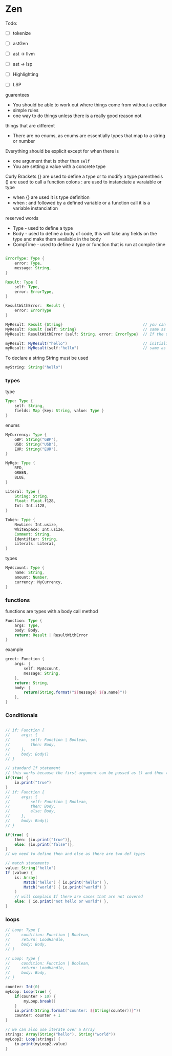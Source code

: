 


<!-- grammar for zen -->

# Zen

Todo:
- [ ] tokenize
- [ ] astGen
- [ ] ast -> llvm
- [ ] ast -> lsp
- [ ] Highlighting
- [ ] LSP


guarentees
- You should be able to work out where things come from without a editior
- simple rules
- one way to do things unless there is a really good reason not

things that are different
- There are no enums, as enums are essentially types that map to a string or number

Everything should be explicit except for when there is 
- one argument that is other than ``self``
- You are setting a value with a concrete type

Curly Brackets {} are used to define a type or to modify a type
parenthesis () are used to call a function
colons : are used to instanciate a varaiable or type
- when {} are used it is type definition
- when : and followed by a defined variable or a function call it is a variable instanciation


reserved words
- Type      - used to define a type
- Body      - used to define a body of code, this will take any fields on the type and make them available in the body
- CompTime  - used to define a type or function that is run at compile time



```groovy

ErrorType: Type {
    error: Type,
    message: String,
}

Result: Type {
    self: Type,
    error: ErrorType,
}

ResultWithError:  Result {
    error: ErrorType
}

MyResult: Result {String}                                   // you can attempt to define an un defined type with {}
MyResult: Result {self: String}                             // same as above but more explicit
MyResult: ResultWithError {self: String, error: ErrorType}  // If the underType has more then one undefined type you must specify what field you are defining the type of

myResult: MyResult("hello")                                 // initialising a variable
myResult: MyResult(self:"hello")                            // same as above but more explicit

```

To declare a string String must be used
```groovy
myString: String("hello")
```

### types
type
```groovy
Type: Type {
    self: String,
    fields: Map {key: String, value: Type }
}
```
enums 
```groovy
MyCurrency: Type {
    GBP: String("GBP"),
    USD: String("USD"),
    EUR: String("EUR"),
}

MyRgb: Type {
    RED,
    GREEN,
    BLUE,
}

Literal: Type {
    String: String,
    Float: Float.f128,
    Int: Int.i128,
}

Token: Type {
    NewLine: Int.usize,
    WhiteSpace: Int.usize,
    Comment: String,
    Identifier: String,
    Literals: Literal,
}

```

types
```groovy
MyAccount: Type {
    name: String,
    amount: Number,
    currency: MyCurrency,
}
```

### functions
functions are types with a body call method
```groovy
Function: Type {
    args: Type,
    body: Body,
    return: Result | ResultWithError
}
```
example 
```groovy
greet: Function {
    args: {
        self: MyAccount,
        message: String,
    },
    return: String,
    body: {
        return(String.format("${message} ${a.name}"))
    },
}
```

### Conditionals
```groovy

// if: Function {
//     args: {
//         self: Function | Boolean,
//         then: Body,
//     },
//     body: Body()
// }

// standard If statement
// this works because the first argument can be passed as () and then the "then" body can be assumed in the following brackets {}
if(true) {
    io.print("true")
}
// if: Function {
//     args: {
//         self: Function | Boolean,
//         then: Body,
//         else: Body,
//     },
//     body: Body()
// }

if(true) {
    then: {io.print("true")},
    else: {io.print("false")},
}
// we need to define then and else as there are two def types

// match statements
value: String("hello")
If (value) {
    is: Array(
        Match("hello") { io.print("hello") },
        Match("world") { io.print("world") }
    )
    // will complain If there are cases that are not covered
    else: { io.print("not hello or world") },
}

```

### loops
```groovy
// Loop: Type {
//     condition: Function | Boolean,
//     return: LoodHandle,
//     body: Body,
// }

// Loop: Type {
//     condition: Function | Boolean,
//     return: LoodHandle,
//     body: Body,
// }

counter: Int(0)
myLoop: Loop(true) {
    if(counter > 10) {
        myLoop.break()
    }
    io.print(String.format("counter: ${String(counter))}"))
    counter: counter + 1
}

// we can also use iterate over a Array
strings: Array(String("hello"), String("world"))
myLoop2: Loop(strings) {
    io.print(myLoop2.value)
}
```